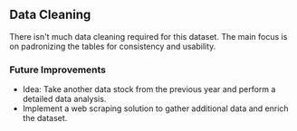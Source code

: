 
## Data Cleaning

There isn't much data cleaning required for this dataset. The main focus is on padronizing the tables for consistency and usability.

### Future Improvements
- Idea: Take another data stock from the previous year and perform a detailed data analysis.
- Implement a web scraping solution to gather additional data and enrich the dataset.


